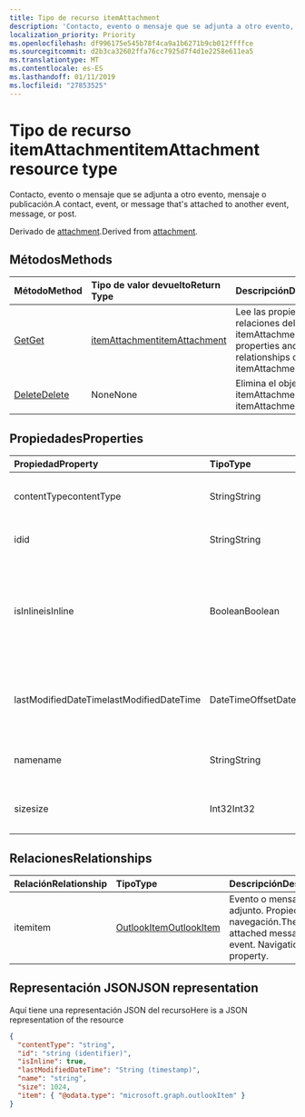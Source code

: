 ```yaml
---
title: Tipo de recurso itemAttachment
description: 'Contacto, evento o mensaje que se adjunta a otro evento, mensaje o publicación.  '
localization_priority: Priority
ms.openlocfilehash: df996175e545b78f4ca9a1b6271b9cb012ffffce
ms.sourcegitcommit: d2b3ca32602ffa76cc7925d7f4d1e2258e611ea5
ms.translationtype: MT
ms.contentlocale: es-ES
ms.lasthandoff: 01/11/2019
ms.locfileid: "27853525"
---
```

# <a name="itemattachment-resource-type"></a><span data-ttu-id="d6e2f-103">Tipo de recurso itemAttachment</span><span class="sxs-lookup"><span data-stu-id="d6e2f-103">itemAttachment resource type</span></span>

<span data-ttu-id="d6e2f-104">Contacto, evento o mensaje que se adjunta a otro evento, mensaje o publicación.</span><span class="sxs-lookup"><span data-stu-id="d6e2f-104">A contact, event, or message that's attached to another event, message, or post.</span></span>  

<span data-ttu-id="d6e2f-105">Derivado de [attachment](attachment.md).</span><span class="sxs-lookup"><span data-stu-id="d6e2f-105">Derived from [attachment](attachment.md).</span></span>

## <a name="methods"></a><span data-ttu-id="d6e2f-106">Métodos</span><span class="sxs-lookup"><span data-stu-id="d6e2f-106">Methods</span></span>

| <span data-ttu-id="d6e2f-107">Método</span><span class="sxs-lookup"><span data-stu-id="d6e2f-107">Method</span></span>       | <span data-ttu-id="d6e2f-108">Tipo de valor devuelto</span><span class="sxs-lookup"><span data-stu-id="d6e2f-108">Return Type</span></span>  |<span data-ttu-id="d6e2f-109">Descripción</span><span class="sxs-lookup"><span data-stu-id="d6e2f-109">Description</span></span>|
|:---------------|:--------|:----------|
|[<span data-ttu-id="d6e2f-110">Get</span><span class="sxs-lookup"><span data-stu-id="d6e2f-110">Get</span></span>](../api/attachment-get.md) | [<span data-ttu-id="d6e2f-111">itemAttachment</span><span class="sxs-lookup"><span data-stu-id="d6e2f-111">itemAttachment</span></span>](itemattachment.md) |<span data-ttu-id="d6e2f-112">Lee las propiedades y relaciones del objeto itemAttachment.</span><span class="sxs-lookup"><span data-stu-id="d6e2f-112">Read properties and relationships of itemAttachment object.</span></span>|
|[<span data-ttu-id="d6e2f-113">Delete</span><span class="sxs-lookup"><span data-stu-id="d6e2f-113">Delete</span></span>](../api/attachment-delete.md) | <span data-ttu-id="d6e2f-114">None</span><span class="sxs-lookup"><span data-stu-id="d6e2f-114">None</span></span> |<span data-ttu-id="d6e2f-115">Elimina el objeto itemAttachment.</span><span class="sxs-lookup"><span data-stu-id="d6e2f-115">Delete itemAttachment object.</span></span> |

## <a name="properties"></a><span data-ttu-id="d6e2f-116">Propiedades</span><span class="sxs-lookup"><span data-stu-id="d6e2f-116">Properties</span></span>
| <span data-ttu-id="d6e2f-117">Propiedad</span><span class="sxs-lookup"><span data-stu-id="d6e2f-117">Property</span></span>     | <span data-ttu-id="d6e2f-118">Tipo</span><span class="sxs-lookup"><span data-stu-id="d6e2f-118">Type</span></span>   |<span data-ttu-id="d6e2f-119">Descripción</span><span class="sxs-lookup"><span data-stu-id="d6e2f-119">Description</span></span>|
|:---------------|:--------|:----------|
|<span data-ttu-id="d6e2f-120">contentType</span><span class="sxs-lookup"><span data-stu-id="d6e2f-120">contentType</span></span>|<span data-ttu-id="d6e2f-121">String</span><span class="sxs-lookup"><span data-stu-id="d6e2f-121">String</span></span>|<span data-ttu-id="d6e2f-122">El tipo de contenido de los datos adjuntos.</span><span class="sxs-lookup"><span data-stu-id="d6e2f-122">The content type of the attachment.</span></span>|
|<span data-ttu-id="d6e2f-123">id</span><span class="sxs-lookup"><span data-stu-id="d6e2f-123">id</span></span>|<span data-ttu-id="d6e2f-124">String</span><span class="sxs-lookup"><span data-stu-id="d6e2f-124">String</span></span>| <span data-ttu-id="d6e2f-125">El identificador de los datos adjuntos.</span><span class="sxs-lookup"><span data-stu-id="d6e2f-125">The attachment ID.</span></span>|
|<span data-ttu-id="d6e2f-126">isInline</span><span class="sxs-lookup"><span data-stu-id="d6e2f-126">isInline</span></span>|<span data-ttu-id="d6e2f-127">Boolean</span><span class="sxs-lookup"><span data-stu-id="d6e2f-127">Boolean</span></span>|<span data-ttu-id="d6e2f-128">Se establece en true si los datos adjuntos están insertados, como una imagen incrustada en el cuerpo del elemento.</span><span class="sxs-lookup"><span data-stu-id="d6e2f-128">Set to true if the attachment is inline, such as an embedded image within the body of the item.</span></span>|
|<span data-ttu-id="d6e2f-129">lastModifiedDateTime</span><span class="sxs-lookup"><span data-stu-id="d6e2f-129">lastModifiedDateTime</span></span>|<span data-ttu-id="d6e2f-130">DateTimeOffset</span><span class="sxs-lookup"><span data-stu-id="d6e2f-130">DateTimeOffset</span></span>|<span data-ttu-id="d6e2f-131">Última fecha y hora en que se modificaron los datos adjuntos.</span><span class="sxs-lookup"><span data-stu-id="d6e2f-131">The last time and date that the attachment was modified.</span></span>|
|<span data-ttu-id="d6e2f-132">name</span><span class="sxs-lookup"><span data-stu-id="d6e2f-132">name</span></span>|<span data-ttu-id="d6e2f-133">String</span><span class="sxs-lookup"><span data-stu-id="d6e2f-133">String</span></span>|<span data-ttu-id="d6e2f-134">Nombre para mostrar de los datos adjuntos.</span><span class="sxs-lookup"><span data-stu-id="d6e2f-134">The display name of the attachment.</span></span>|
|<span data-ttu-id="d6e2f-135">size</span><span class="sxs-lookup"><span data-stu-id="d6e2f-135">size</span></span>|<span data-ttu-id="d6e2f-136">Int32</span><span class="sxs-lookup"><span data-stu-id="d6e2f-136">Int32</span></span>|<span data-ttu-id="d6e2f-137">El tamaño en bytes de los datos adjuntos.</span><span class="sxs-lookup"><span data-stu-id="d6e2f-137">The size in bytes of the attachment.</span></span>|

## <a name="relationships"></a><span data-ttu-id="d6e2f-138">Relaciones</span><span class="sxs-lookup"><span data-stu-id="d6e2f-138">Relationships</span></span>
| <span data-ttu-id="d6e2f-139">Relación</span><span class="sxs-lookup"><span data-stu-id="d6e2f-139">Relationship</span></span> | <span data-ttu-id="d6e2f-140">Tipo</span><span class="sxs-lookup"><span data-stu-id="d6e2f-140">Type</span></span>   |<span data-ttu-id="d6e2f-141">Descripción</span><span class="sxs-lookup"><span data-stu-id="d6e2f-141">Description</span></span>|
|:---------------|:--------|:----------|
|<span data-ttu-id="d6e2f-142">item</span><span class="sxs-lookup"><span data-stu-id="d6e2f-142">item</span></span>|[<span data-ttu-id="d6e2f-143">OutlookItem</span><span class="sxs-lookup"><span data-stu-id="d6e2f-143">OutlookItem</span></span>](outlookitem.md)|<span data-ttu-id="d6e2f-p101">Evento o mensaje adjunto. Propiedad de navegación.</span><span class="sxs-lookup"><span data-stu-id="d6e2f-p101">The attached message or event. Navigation property.</span></span>|

## <a name="json-representation"></a><span data-ttu-id="d6e2f-146">Representación JSON</span><span class="sxs-lookup"><span data-stu-id="d6e2f-146">JSON representation</span></span>

<span data-ttu-id="d6e2f-147">Aquí tiene una representación JSON del recurso</span><span class="sxs-lookup"><span data-stu-id="d6e2f-147">Here is a JSON representation of the resource</span></span>

<!--{
  "blockType": "resource",
  "optionalProperties": [
    "item"
  ],
  "baseType": "microsoft.graph.attachment",
  "@odata.type": "microsoft.graph.itemAttachment",
  "@odata.annotations": [
    {
      "property": "item",
      "capabilities": {
        "changeTracking": false,
        "deletable": false,
        "insertable": false,
        "searchable": false,
        "updatable": false
      }
    }
  ]
}-->

```json
{
  "contentType": "string",
  "id": "string (identifier)",
  "isInline": true,
  "lastModifiedDateTime": "String (timestamp)",
  "name": "string",
  "size": 1024,
  "item": { "@odata.type": "microsoft.graph.outlookItem" }
}

```
<!-- uuid: 8fcb5dbc-d5aa-4681-8e31-b001d5168d79
2015-10-25 14:57:30 UTC -->
<!-- {
  "type": "#page.annotation",
  "description": "itemAttachment resource",
  "keywords": "",
  "section": "documentation",
  "tocPath": ""
}-->
